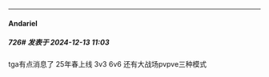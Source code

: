 ﻿
*****

####  Andariel  
##### 726#       发表于 2024-12-13 11:03

tga有点消息了
25年春上线
3v3 6v6 还有大战场pvpve三种模式

